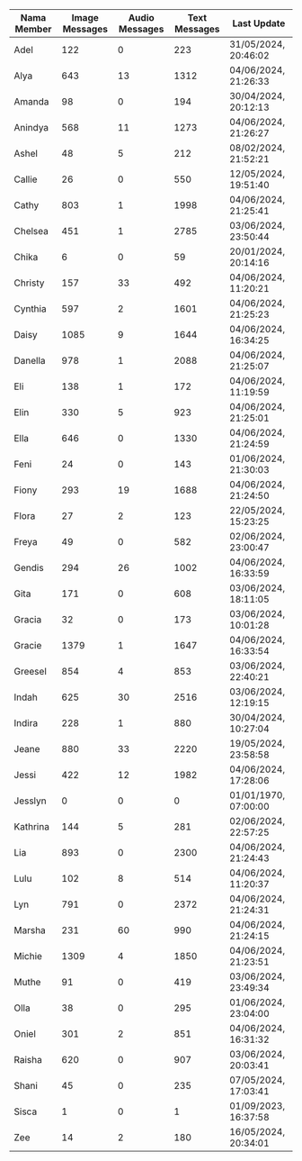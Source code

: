 | Nama Member | Image Messages | Audio Messages | Text Messages | Last Update |
| ------ | -------------- | -------------- | ------------- | ------------ |
| Adel | 122 | 0 | 223 | 31/05/2024, 20:46:02 |
| Alya | 643 | 13 | 1312 | 04/06/2024, 21:26:33 |
| Amanda | 98 | 0 | 194 | 30/04/2024, 20:12:13 |
| Anindya | 568 | 11 | 1273 | 04/06/2024, 21:26:27 |
| Ashel | 48 | 5 | 212 | 08/02/2024, 21:52:21 |
| Callie | 26 | 0 | 550 | 12/05/2024, 19:51:40 |
| Cathy | 803 | 1 | 1998 | 04/06/2024, 21:25:41 |
| Chelsea | 451 | 1 | 2785 | 03/06/2024, 23:50:44 |
| Chika | 6 | 0 | 59 | 20/01/2024, 20:14:16 |
| Christy | 157 | 33 | 492 | 04/06/2024, 11:20:21 |
| Cynthia | 597 | 2 | 1601 | 04/06/2024, 21:25:23 |
| Daisy | 1085 | 9 | 1644 | 04/06/2024, 16:34:25 |
| Danella | 978 | 1 | 2088 | 04/06/2024, 21:25:07 |
| Eli | 138 | 1 | 172 | 04/06/2024, 11:19:59 |
| Elin | 330 | 5 | 923 | 04/06/2024, 21:25:01 |
| Ella | 646 | 0 | 1330 | 04/06/2024, 21:24:59 |
| Feni | 24 | 0 | 143 | 01/06/2024, 21:30:03 |
| Fiony | 293 | 19 | 1688 | 04/06/2024, 21:24:50 |
| Flora | 27 | 2 | 123 | 22/05/2024, 15:23:25 |
| Freya | 49 | 0 | 582 | 02/06/2024, 23:00:47 |
| Gendis | 294 | 26 | 1002 | 04/06/2024, 16:33:59 |
| Gita | 171 | 0 | 608 | 03/06/2024, 18:11:05 |
| Gracia | 32 | 0 | 173 | 03/06/2024, 10:01:28 |
| Gracie | 1379 | 1 | 1647 | 04/06/2024, 16:33:54 |
| Greesel | 854 | 4 | 853 | 03/06/2024, 22:40:21 |
| Indah | 625 | 30 | 2516 | 03/06/2024, 12:19:15 |
| Indira | 228 | 1 | 880 | 30/04/2024, 10:27:04 |
| Jeane | 880 | 33 | 2220 | 19/05/2024, 23:58:58 |
| Jessi | 422 | 12 | 1982 | 04/06/2024, 17:28:06 |
| Jesslyn | 0 | 0 | 0 | 01/01/1970, 07:00:00 |
| Kathrina | 144 | 5 | 281 | 02/06/2024, 22:57:25 |
| Lia | 893 | 0 | 2300 | 04/06/2024, 21:24:43 |
| Lulu | 102 | 8 | 514 | 04/06/2024, 11:20:37 |
| Lyn | 791 | 0 | 2372 | 04/06/2024, 21:24:31 |
| Marsha | 231 | 60 | 990 | 04/06/2024, 21:24:15 |
| Michie | 1309 | 4 | 1850 | 04/06/2024, 21:23:51 |
| Muthe | 91 | 0 | 419 | 03/06/2024, 23:49:34 |
| Olla | 38 | 0 | 295 | 01/06/2024, 23:04:00 |
| Oniel | 301 | 2 | 851 | 04/06/2024, 16:31:32 |
| Raisha | 620 | 0 | 907 | 03/06/2024, 20:03:41 |
| Shani | 45 | 0 | 235 | 07/05/2024, 17:03:41 |
| Sisca | 1 | 0 | 1 | 01/09/2023, 16:37:58 |
| Zee | 14 | 2 | 180 | 16/05/2024, 20:34:01 |
